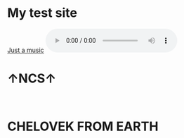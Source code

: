 <h1>My test site</h1>
<a href="https://github.com/tim631/tim631.github.io/raw/main/files/epic_sad_background_music.mp3">Just a music</a>
<audio src="https://github.com/tim631/tim631.github.io/raw/main/files/epic_sad_background_music.mp3" controls></audio> 

<h1>↑NCS↑</h1>
<br>
<h1>CHELOVEK FROM EARTH</h1>
